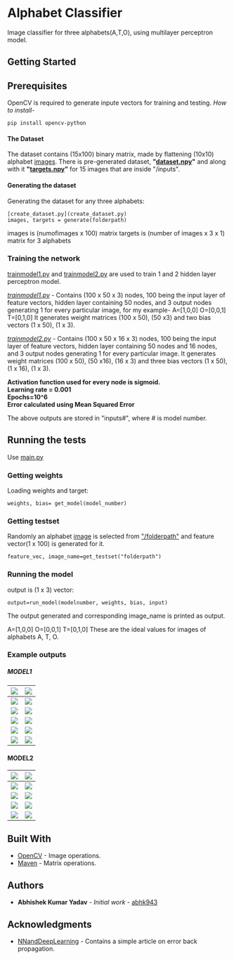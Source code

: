 # Alphabet Classifier

Image classifier for three alphabets(A,T,O), using multilayer perceptron model. 

## Getting Started

## Prerequisites

OpenCV is required to generate inpute vectors for training and testing. *How to install-*
```
pip install opencv-python
```

#### The Dataset
The dataset contains (15x100) binary matrix, made by flattening (10x10) alphabet [images](/inputs). There is pre-generated dataset, **"[dataset.npy](dataset.npy)"** and along with it **"[targets.npy](targets.npy)"** for 15 images that are inside "/inputs".

#### Generating the dataset
Generating the dataset for any three alphabets:
```
[create_dataset.py](create_dataset.py)
images, targets = generate(folderpath)
```
images is (numofimages x 100) matrix
targets is (number of images x 3 x 1) matrix for 3 alphabets

### Training the network
[trainmodel1.py](trainmodel1.py) and [trainmodel2.py](trainmodel2.py) are used to train 1 and 2 hidden layer perceptron model.

*[trainmodel1.py](trainmodel1.py)* - Contains (100 x 50 x 3) nodes, 100 being the input layer of feature vectors, hidden layer containing 50 nodes, and 3 output nodes generating 1 for every particular image, for my example-
A=\[1,0,0]
O=\[0,0,1]
T=\[0,1,0]
It generates weight matrices (100 x 50), (50 x3) and two bias vectors (1 x 50), (1 x 3). 

*[trainmodel2.py](trainmodel2.py)* - Contains (100 x 50 x 16 x 3) nodes, 100 being the input layer of feature vectors, hidden layer containing 50 nodes and 16 nodes, and 3 output nodes generating 1 for every particular image.
It generates weight matrices (100 x 50), (50 x16), (16 x 3) and three bias vectors (1 x 50), (1 x 16), (1 x 3).

**Activation function used for every node is sigmoid.**  
**Learning rate = 0.001**  
**Epochs=10^6**  
**Error calculated using Mean Squared Error**  

The above outputs are stored in "inputs#", where # is model number.

## Running the tests
Use [main.py](main.py)

### Getting weights

Loading weights and target:
```
weights, bias= get_model(model_number)
```

### Getting testset

Randomly an alphabet [image](testset) is selected from ["/folderpath"](testset) and feature vector(1 x 100) is generated for it. 

```
feature_vec, image_name=get_testset("folderpath")
```
### Running the model
output is (1 x 3) vector:
```
output=run_model(modelnumber, weights, bias, input)
```
The output generated and corresponding image_name is printed as output.

A=[1,0,0]
O=[0,0,1]
T=[0,1,0]
These are the ideal values for images of alphabets A, T, O.

### Example outputs
##### MODEL1

|![](https://i.imgur.com/kVh9Wsn.jpg)|![](https://i.imgur.com/JvWueen.png)|
| -------- | -------- |
|![](https://i.imgur.com/ZUkMShB.jpg)|![](https://i.imgur.com/mR1ULWS.png)|
|![](https://i.imgur.com/oN4VeEo.jpg)|![](https://i.imgur.com/bHnmPBf.png)|
|![](https://i.imgur.com/SbNgg56.jpg)|![](https://i.imgur.com/SvrmRuF.png)|
|![](https://i.imgur.com/F3rgGZV.jpg)|![](https://i.imgur.com/pvfexwQ.png)|
|![](https://i.imgur.com/BJvBRO7.jpg)|![](https://i.imgur.com/4Mk57cV.png)|

#### MODEL2

|![](https://i.imgur.com/TlMK9tU.jpg)|![](https://i.imgur.com/3RS0cHs.png)|
| -------- | -------- |
|![](https://i.imgur.com/Ut5Z2y0.jpg)|![](https://i.imgur.com/R2KSDHq.png)|
|![](https://i.imgur.com/vSGztMD.jpg)|![](https://i.imgur.com/XktuzBr.png)|
|![](https://i.imgur.com/DSwzYHA.jpg)|![](https://i.imgur.com/BHq0e4x.png)|
|![](https://i.imgur.com/380JRy6.jpg)|![](https://i.imgur.com/SnBgj31.png)|

## Built With

* [OpenCV](https://opencv.org/) - Image operations.
* [Maven](https://numpy.org/) - Matrix operations.

## Authors

* **Abhishek Kumar Yadav** - *Initial work* - [abhk943](https://github.com/abhk943)


## Acknowledgments

* [NNandDeepLearning](http://neuralnetworksanddeeplearning.com/chap2.html) - Contains a simple article on error back propagation.

